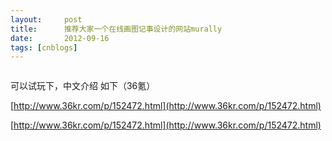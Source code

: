 ```yaml
---
layout:     post
title:      推荐大家一个在线画图记事设计的网站murally
date:       2012-09-16
tags: [cnblogs]
---
```

<img src="http://pic002.cnblogs.com/images/2012/433618/2012091619552411.jpg" alt="" />

可以试玩下，中文介绍 如下（36氪）

[http://www.36kr.com/p/152472.html](http://www.36kr.com/p/152472.html)

[http://www.36kr.com/p/152472.html](http://www.36kr.com/p/152472.html)
